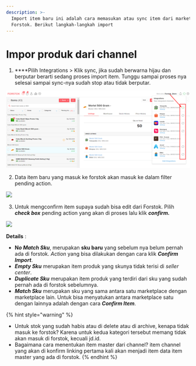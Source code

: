 ```yaml
---
description: >-
  Import item baru ini adalah cara memasukan atau sync item dari marketplace ke
  Forstok. Berikut langkah-langkah import
---
```


# Impor produk dari channel

1. ****Pilih Integrations &gt; Klik sync, jika sudah berwarna hijau dan berputar berarti sedang proses import item.  Tunggu sampai proses nya selesai sampai sync-nya sudah stop atau tidak berputar.

![](../../.gitbook/assets/image%20%28269%29.png)

2. Data item baru yang masuk ke forstok akan masuk ke dalam filter pending action. 

![](https://s3.amazonaws.com/cdn.freshdesk.com/data/helpdesk/attachments/production/48062606609/original/6k3VYAG1dnSDNDNd2uTVSGeADp7vL5mqPQ.png?1601871664)

3. Untuk mengconfirm item supaya sudah bisa edit dari Forstok. Pilih _**check box**_ pending action yang akan di proses lalu klik _**confirm.**_

![](https://s3.amazonaws.com/cdn.freshdesk.com/data/helpdesk/attachments/production/48062606695/original/6QyB_0vG-xaoRijYeuKUO1_XKK0o3_VgEQ.png?1601871849)

**Details** : 

* **N**_**o Match Sku**_, merupakan **sku baru** yang sebelum nya belum pernah ada di forstok. _Action_ yang bisa dilakukan dengan cara klik _**Confirm Import**_. 
* _**Empty Sku**_ merupakan item produk yang skunya tidak terisi di _seller center_.
* _**Duplicate Sku**_ merupakan item produk yang terdiri dari sku yang sudah pernah ada di forstok sebelumnya. 
* _**Match Sku**_ merupakan sku yang sama antara satu marketplace dengan marketplace lain. Untuk bisa menyatukan antara marketplace satu dengan lainnya adalah dengan cara _**Confirm Item**_.

{% hint style="warning" %}
* Untuk stok yang sudah habis atau di delete atau di archive, kenapa tidak masuk ke forstok? Karena untuk kedua kategori tersebut memang tidak akan masuk di forstok, kecuali jd.id. 
* Bagaimana cara menentukan item master dari channel? item channel yang akan di konfirm linking pertama kali akan menjadi item data item master yang ada di forstok.
{% endhint %}





